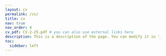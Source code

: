 ```yaml
---
layout: cv
permalink: /cv/
title: cv
nav: true
nav_order: 4
cv_pdf: CV-2-25.pdf # you can also use external links here
description: This is a description of the page. You can modify it in '_pages/cv.md'. You can also change or remove the top pdf download button.
toc:
  sidebar: left
---
```

